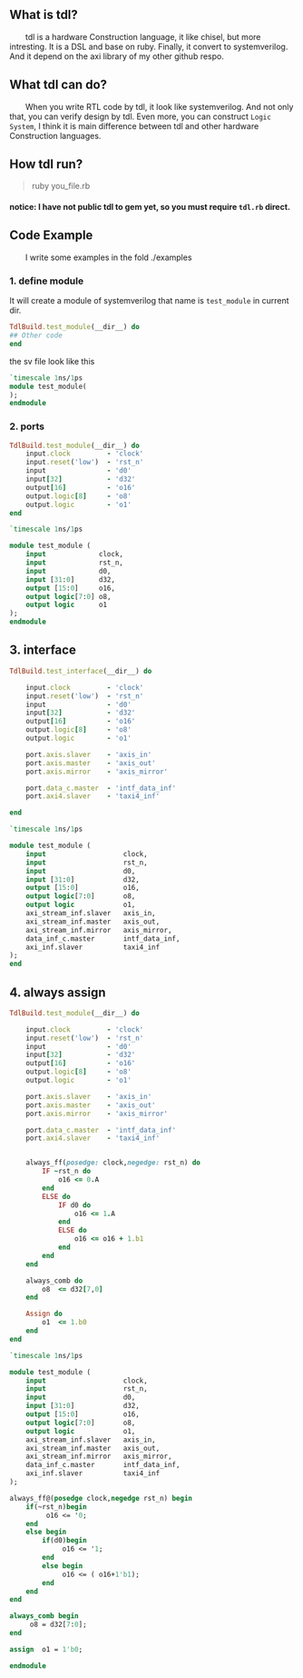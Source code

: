 ## What is tdl?
&emsp;&emsp;tdl is a hardware Construction language, it like chisel, but more intresting. It is a DSL and base on ruby. Finally, it convert to systemverilog. And it depend on the axi library of my other github respo.

## What tdl can do?
&emsp;&emsp;When you write RTL code by tdl, it look like systemverilog. And not only that, you can verify design by tdl. Even more, you can construct `Logic System`, I think it is main difference between tdl and other hardware Construction languages. 

## How tdl run?
> ruby you_file.rb

#### notice: I have not public tdl to gem yet, so you must require `tdl.rb` direct. 

## Code Example
&emsp;&emsp;I write some examples in the fold ./examples

### 1. define module 
It will create a module of systemverilog that name is `test_module` in current dir.
```ruby 
TdlBuild.test_module(__dir__) do
## Other code
end
```
the sv file look like this
```systemverilog
`timescale 1ns/1ps
module test_module(
);
endmodule
```
### 2. ports
```ruby 
TdlBuild.test_module(__dir__) do 
    input.clock         - 'clock'
    input.reset('low')  - 'rst_n'
    input               - 'd0'
    input[32]           - 'd32'
    output[16]          - 'o16'
    output.logic[8]     - 'o8'
    output.logic        - 'o1'
end
```
```systemverilog
`timescale 1ns/1ps

module test_module (
    input             clock,
    input             rst_n,
    input             d0,
    input [31:0]      d32,
    output [15:0]     o16,
    output logic[7:0] o8,
    output logic      o1
);
endmodule
```

## 3. interface
```ruby 
TdlBuild.test_interface(__dir__) do 

    input.clock         - 'clock'
    input.reset('low')  - 'rst_n'
    input               - 'd0'
    input[32]           - 'd32'
    output[16]          - 'o16'
    output.logic[8]     - 'o8'
    output.logic        - 'o1'

    port.axis.slaver    - 'axis_in'
    port.axis.master    - 'axis_out'
    port.axis.mirror    - 'axis_mirror'

    port.data_c.master  - 'intf_data_inf'
    port.axi4.slaver    - 'taxi4_inf' 

end 
```
```systemverilog
`timescale 1ns/1ps

module test_module (
    input                   clock,
    input                   rst_n,
    input                   d0,
    input [31:0]            d32,
    output [15:0]           o16,
    output logic[7:0]       o8,
    output logic            o1,
    axi_stream_inf.slaver   axis_in,
    axi_stream_inf.master   axis_out,
    axi_stream_inf.mirror   axis_mirror,
    data_inf_c.master       intf_data_inf,
    axi_inf.slaver          taxi4_inf
);
end
```
## 4. always assign 
```ruby 
TdlBuild.test_module(__dir__) do 

    input.clock         - 'clock'
    input.reset('low')  - 'rst_n'
    input               - 'd0'
    input[32]           - 'd32'
    output[16]          - 'o16'
    output.logic[8]     - 'o8'
    output.logic        - 'o1'

    port.axis.slaver    - 'axis_in'
    port.axis.master    - 'axis_out'
    port.axis.mirror    - 'axis_mirror'

    port.data_c.master  - 'intf_data_inf'
    port.axi4.slaver    - 'taxi4_inf'


    always_ff(posedge: clock,negedge: rst_n) do 
        IF ~rst_n do 
            o16 <= 0.A 
        end
        ELSE do 
            IF d0 do 
                o16 <= 1.A 
            end 
            ELSE do 
                o16 <= o16 + 1.b1 
            end
        end
    end

    always_comb do 
        o8  <= d32[7,0]
    end

    Assign do 
        o1  <= 1.b0
    end
end
```
```systemverilog
`timescale 1ns/1ps

module test_module (
    input                   clock,
    input                   rst_n,
    input                   d0,
    input [31:0]            d32,
    output [15:0]           o16,
    output logic[7:0]       o8,
    output logic            o1,
    axi_stream_inf.slaver   axis_in,
    axi_stream_inf.master   axis_out,
    axi_stream_inf.mirror   axis_mirror,
    data_inf_c.master       intf_data_inf,
    axi_inf.slaver          taxi4_inf
);

always_ff@(posedge clock,negedge rst_n) begin 
    if(~rst_n)begin
         o16 <= '0;
    end
    else begin
        if(d0)begin
             o16 <= '1;
        end
        else begin
             o16 <= ( o16+1'b1);
        end
    end
end

always_comb begin 
     o8 = d32[7:0];
end

assign  o1 = 1'b0;

endmodule
```

